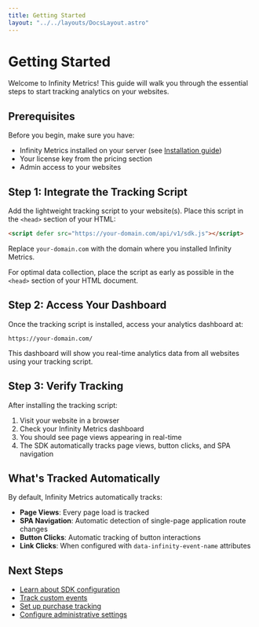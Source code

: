 ```yaml
---
title: Getting Started
layout: "../../layouts/DocsLayout.astro"
---
```


# Getting Started

Welcome to Infinity Metrics! This guide will walk you through the essential steps to start tracking analytics on your websites.

## Prerequisites

Before you begin, make sure you have:

- Infinity Metrics installed on your server (see [Installation guide](/docs/installation))
- Your license key from the pricing section
- Admin access to your websites

## Step 1: Integrate the Tracking Script

Add the lightweight tracking script to your website(s). Place this script in the `<head>` section of your HTML:

```html
<script defer src="https://your-domain.com/api/v1/sdk.js"></script>
```

Replace `your-domain.com` with the domain where you installed Infinity Metrics.

For optimal data collection, place the script as early as possible in the `<head>` section of your HTML document.

## Step 2: Access Your Dashboard

Once the tracking script is installed, access your analytics dashboard at:

```
https://your-domain.com/
```

This dashboard will show you real-time analytics data from all websites using your tracking script.

## Step 3: Verify Tracking

After installing the tracking script:

1. Visit your website in a browser
2. Check your Infinity Metrics dashboard
3. You should see page views appearing in real-time
4. The SDK automatically tracks page views, button clicks, and SPA navigation

## What's Tracked Automatically

By default, Infinity Metrics automatically tracks:

- **Page Views**: Every page load is tracked
- **SPA Navigation**: Automatic detection of single-page application route changes
- **Button Clicks**: Automatic tracking of button interactions
- **Link Clicks**: When configured with `data-infinity-event-name` attributes

## Next Steps

- [Learn about SDK configuration](/docs/sdk-reference)
- [Track custom events](/docs/custom-events)
- [Set up purchase tracking](/docs/revenue-tracking)
- [Configure administrative settings](/docs/administration)
